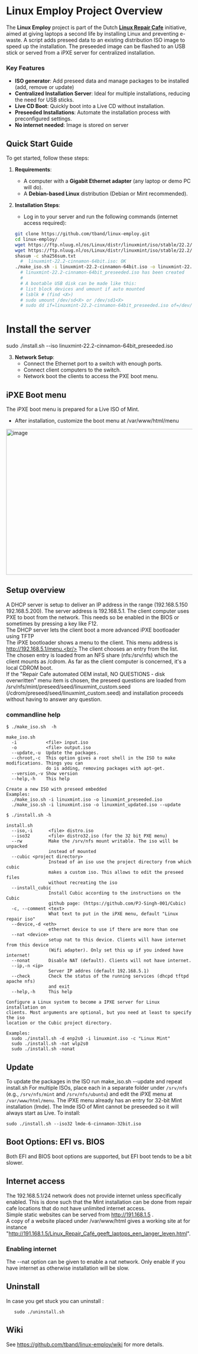 # Linux Employ Project Overview

The **Linux Employ** project is part of the Dutch [**Linux Repair Cafe**](https://www.repaircafe.org/linux-repair-cafe/) initiative, aimed at giving laptops a second life by installing Linux and preventing e-waste. A script adds preseed data to an existing distribution ISO image to speed up the installation.
The preseeded image can be flashed to an USB stick or served from a iPXE server for centralized installation.

### Key Features
- **ISO generator**: Add preseed data and manage packages to be installed (add, remove or update)
- **Centralized Installation Server**: Ideal for multiple installations, reducing the need for USB sticks.
- **Live CD Boot**: Quickly boot into a Live CD without installation.
- **Preseeded Installations**: Automate the installation process with preconfigured settings.
- **No internet needed**: Image is stored on server

## Quick Start Guide

To get started, follow these steps:

1. **Requirements**:
   - A computer with a **Gigabit Ethernet adapter** (any laptop or demo PC will do).
   - A **Debian-based Linux** distribution (Debian or Mint recommended).

2. **Installation Steps**:
   - Log in to your server and run the following commands (internet access required):
   ```bash
   git clone https://github.com/tband/linux-employ.git 
   cd linux-employ/
   wget https://ftp.nluug.nl/os/Linux/distr/linuxmint/iso/stable/22.2/linuxmint-22.2-cinnamon-64bit.iso
   wget https://ftp.nluug.nl/os/Linux/distr/linuxmint/iso/stable/22.2/sha256sum.txt
   shasum -c sha256sum.txt
     #  linuxmint-22.2-cinnamon-64bit.iso: OK
   ./make_iso.sh -i linuxmint-22.2-cinnamon-64bit.iso -o linuxmint-22.2-cinnamon-64bit_preseeded.iso --update
     # linuxmint-22.2-cinnamon-64bit_preseeded.iso has been created
     #
     # A bootable USB disk can be made like this:
     # list block devices and umount if auto mounted
     # lsblk # (find <X>)
     # sudo umount /dev/sd<X> or /dev/sd1<X>
     # sudo dd if=linuxmint-22.2-cinnamon-64bit_preseeded.iso of=/dev/sd<X> oflag=direct bs=4M status=progress
# Install the server 
   sudo ./install.sh --iso linuxmint-22.2-cinnamon-64bit_preseeded.iso

 3. **Network Setup**:
    - Connect the Ethernet port to a switch with enough ports.
    - Connect client computers to the switch.
    - Network boot the clients to access the PXE boot menu.


## iPXE Boot menu
The iPXE boot menu is prepared for a Live ISO of Mint.

- After installation, customize the boot menu at /var/www/html/menu

<img width="716" height="393" alt="image" src="https://github.com/user-attachments/assets/f71b35d7-f888-4ce6-a781-b7daf4e78493" />

## Setup overview
A DHCP server is setup to deliver an IP address in the range (192.168.5.150 192.168.5.200). The server address is 192.168.5.1. The client computer uses PXE to boot from the network. This needs so be enabled in the BIOS or sometimes by pressing a key like F12.<br/>
The DHCP server lets the client boot a more advanced iPXE bootloader using TFTP<br/>
The iPXE bootloader shows a menu to the client. This menu address is http://192.168.5.1/menu.<br/>
The client chooses an entry from the list.<br/>
The chosen entry is loaded from an NFS share (nfs:/srv/nfs) which the client mounts as /cdrom. As far as the client computer is concerned, it's a local CDROM boot.<br/>
If the "Repair Cafe automated OEM install, NO QUESTIONS - disk overwritten" menu item is chosen, the preseed questions are loaded from /srv/nfs/mint/preseed/seed/linuxmint_custom.seed (/cdrom/preseed/seed/linuxmint_custom.seed) and installation proceeds without having to answer any question.
### commandline help
```
$ ./make_iso.sh  -h

make_iso.sh
  -i           <file> input.iso
  -o           <file> output.iso
  --update,-u  Update the packages.
  --chroot,-c  This option gives a root shell in the ISO to make modifications. Things you can
               do is adding, removing packages with apt-get.
  --version,-v Show version
  --help,-h    This help

Create a new ISO with preseed embedded
Examples:
  ./make_iso.sh -i linuxmint.iso -o linuxmint_preseeded.iso
  ./make_iso.sh -i linuxmint.iso -o linuxmint_updated.iso --update
```

```
$ ./install.sh -h

install.sh
  --iso,-i      <file> distro.iso
  --iso32       <file> distro32.iso (for the 32 bit PXE menu)
  --rw          Make the /srv/nfs mount writable. The iso will be unpacked
                instead of mounted
  --cubic <project directory>
                Instead of an iso use the project directory from which cubic
                makes a custom iso. This allows to edit the preseed files
                without recreating the iso
  --install_cubic
                Install Cubic according to the instructions on the Cubic 
                github page: (https://github.com/PJ-Singh-001/Cubic)
  -c, --comment <text>
                What text to put in the iPXE menu, default "Linux repair iso"
  --device,-d <eth>
                ethernet device to use if there are more than one
  --nat <device>
                setup nat to this device. Clients will have internet from this device
                (Wifi adapter). Only set this up if you indeed have internet!
  --nonat       Disable NAT (default). Clients will not have internet.
  --ip,-n <ip>
                Server IP addres (default 192.168.5.1)
  --check       Check the status of the running services (dhcpd tftpd apache nfs)
                and exit
  --help,-h     This help

Configure a Linux system to become a IPXE server for Linux installation on
clients. Most arguments are optional, but you need at least to specify the iso
location or the Cubic project directory.
  
Examples:
  sudo ./install.sh -d enp2s0 -i linuxmint.iso -c "Linux Mint"
  sudo ./install.sh -nat wlp2s0
  sudo ./install.sh -nonat

```

## Update
To update the packages in the ISO run make_iso.sh --update and repeat install.sh
For multiple ISOs, place each in a separate folder under `/srv/nfs` (e.g., `/srv/nfs/mint` and `/srv/nfs/ubuntu`) and edit the iPXE menu at `/var/www/html/menu`.
The iPXE menu already has an entry for 32-bit Mint installation (lmde). The lmde ISO of Mint cannot be preseeded so it will always start as Live. To install:
```
sudo ./install.sh --iso32 lmde-6-cinnamon-32bit.iso
```

## Boot Options: EFI vs. BIOS
Both EFI and BIOS boot options are supported, but EFI boot tends to be a bit slower.
## Internet access
The 192.168.5.1/24 network does not provide internet unless specifically enabled.
This is done such that the Mint installation can be done from repair cafe locations that do not have unlimited internet access.<br/>
Simple static websites can be served from http://191.168.1.5 .<br/>
A copy of a website placed under /var/www/html gives a working site at 
for instance "http://191.168.1.5/Linux_Repair_Café_geeft_laptops_een_langer_leven.html".
### Enabling internet
The --nat option can be given to enable a nat network. Only enable if you have internet as otherwise installation will be slow.
## Uninstall
In case you get stuck you can uninstall :
```
   sudo ./uninstall.sh
```
## Wiki
See https://github.com/tband/linux-employ/wiki for more details.
